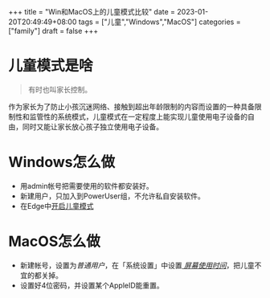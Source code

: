 +++
title = "Win和MacOS上的儿童模式比较"
date = 2023-01-20T20:49:49+08:00
tags = ["儿童","Windows","MacOS"]
categories = ["family"]
draft = false
+++

# 儿童模式是啥
> 有时也叫家长控制。

作为家长为了防止小孩沉迷网络、接触到超出年龄限制的内容而设置的一种具备限制性和监管性的系统模式，儿童模式在一定程度上能实现儿童使用电子设备的自由，同时又能让家长放心孩子独立使用电子设备。

# Windows怎么做
- 用admin帐号把需要使用的软件都安装好。
- 新建用户，只加入到PowerUser组，不允许私自安装软件。
- 在Edge中[开启儿童模式](https://support.microsoft.com/zh-cn/microsoft-edge/%E8%AF%A6%E7%BB%86%E4%BA%86%E8%A7%A3%E5%84%BF%E7%AB%A5%E6%A8%A1%E5%BC%8Fmicrosoft-edge-4bf0273c-1cbd-47a9-a8f3-895bc1f95bdd)

# MacOS怎么做

- 新建帐号，设置为*普通用户*，在「系统设置」中设置[ *屏幕使用时间*](https://support.apple.com/zh-cn/HT210387)，把儿童不宜的都关掉。
- 设置好4位密码，并设置某个AppleID能重置。